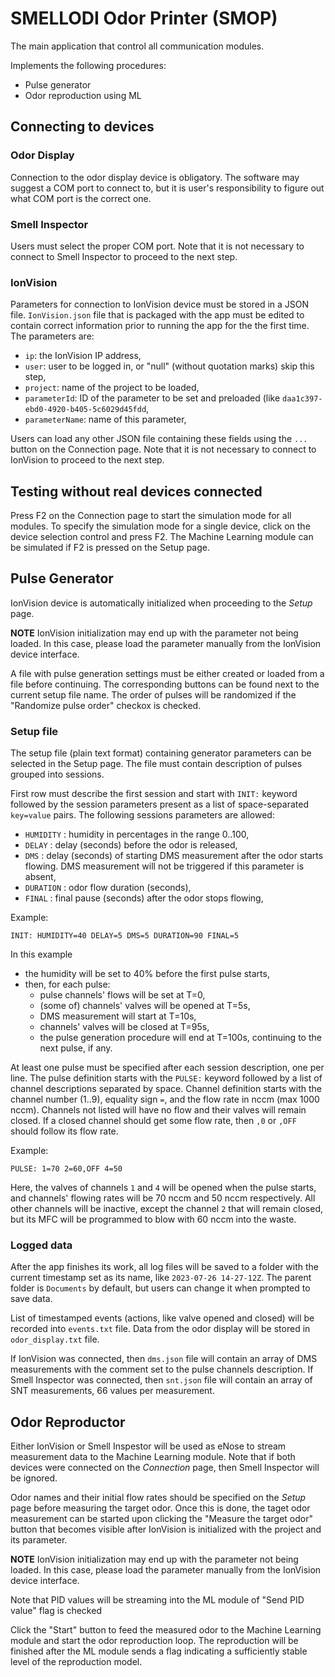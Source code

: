 # SMELLODI Odor Printer (SMOP)

The main application that control all communication modules.

Implements the following procedures:
- Pulse generator
- Odor reproduction using ML

## Connecting to devices

### Odor Display

Connection to the odor display device is obligatory. The software may suggest a COM port to connect to, 
but it is user's responsibility to figure out what COM port is the correct one.

### Smell Inspector

Users must select the proper COM port. Note that it is not necessary to connect to Smell Inspector 
to proceed to the next step.

### IonVision

Parameters for connection to IonVision device must be stored in a JSON file. 
`IonVision.json` file that is packaged with the app must be edited to contain correct information prior to 
running the app for the the first time. The parameters are:

- `ip`: the IonVision IP address,
- `user`: user to be logged in, or "null" (without quotation marks) skip this step,
- `project`: name of the project to be loaded,
- `parameterId`: ID of the parameter to be set and preloaded (like `daa1c397-ebd0-4920-b405-5c6029d45fdd`,
- `parameterName`: name of this parameter,

Users can load any other JSON file containing these fields using the `...` button on the Connection page.
Note that it is not necessary to connect to IonVision to proceed to the next step.

## Testing without real devices connected

Press F2 on the Connection page to start the simulation mode for all modules. To specify the simulation mode 
for a single device, click on the device selection control and press F2. The Machine Learning module can be 
simulated if F2 is pressed on the Setup page.

## Pulse Generator

IonVision device is automatically initialized when proceeding to the *Setup* page.

**NOTE** IonVision initialization may end up with the parameter not being loaded. In this case, please load the 
parameter manually from the IonVision device interface.

A file with pulse generation settings must be either created or loaded from a file before continuing. 
The corresponding buttons can be found next to the current setup file name. The order of pulses will be randomized
if the "Randomize pulse order" checkox is checked.

### Setup file

The setup file (plain text format) containing generator parameters can be selected in the Setup page.
The file must contain description of pulses grouped into sessions.

First row must describe the first session and start with `INIT:` keyword followed by the session parameters 
present as a list of space-separated `key=value` pairs.
The following sessions parameters are allowed:

- `HUMIDITY` : humidity in percentages in the range 0..100,
- `DELAY` : delay (seconds) before the odor is released,
- `DMS` : delay (seconds) of starting DMS measurement after the odor starts flowing. DMS measurement will not be triggered if this parameter is absent,
- `DURATION` : odor flow duration (seconds),
- `FINAL` : final pause (seconds) after the odor stops flowing,

Example:
```
INIT: HUMIDITY=40 DELAY=5 DMS=5 DURATION=90 FINAL=5
```

In this example
- the humidity will be set to 40% before the first pulse starts,
- then, for each pulse:
	- pulse channels' flows will be set at T=0,
	- (some of) channels' valves will be opened at T=5s,
	- DMS measurement will start at T=10s,
	- channels' valves will be closed at T=95s,
	- the pulse generation procedure will end at T=100s, continuing to the next pulse, if any.

At least one pulse must be specified after each session description, one per line. The pulse definition starts 
with the `PULSE:` keyword followed by a list of channel descriptions separated by space. Channel definition starts 
with the channel number (1..9), equality sign `=`, and the flow rate in nccm (max 1000 nccm). Channels not listed 
will have no flow and their valves will remain closed. If a closed channel should get some flow rate, then 
`,0` or `,OFF` should follow its flow rate.

Example:
```
PULSE: 1=70 2=60,OFF 4=50
```
Here, the valves of channels `1` and `4` will be opened when the pulse starts, and channels' flowing rates will be 
70 nccm and 50 nccm respectively. All other channels will be inactive, except the channel `2` that will remain 
closed, but its MFC will be programmed to blow with 60 nccm into the waste.

### Logged data

After the app finishes its work, all log files will be saved to a folder with the current 
timestamp set as its name, like `2023-07-26 14-27-12Z`.
The parent folder is `Documents` by default, but users can change it when prompted to save data.

List of timestamped events (actions, like valve opened and closed) will be recorded into `events.txt` file.
Data from the odor display will be stored in `odor_display.txt` file.

If IonVision was connected, then `dms.json` file will contain an array of DMS measurements with the comment 
set to the pulse channels description. If Smell Inspector was connected, then `snt.json` file will contain 
an array of SNT measurements, 66 values per measurement.

## Odor Reproductor

Either IonVision or Smell Inspestor will be used as eNose to stream measurement data to the Machine Learning module.
Note that if both devices were connected on the *Connection* page, then Smell Inspector will be ignored.

Odor names and their initial flow rates should be specified on the *Setup* page before measuring the target odor.
Once this is done, the taget odor measurement can be started upon clicking the "Measure the target odor" button 
that becomes visible after IonVision is initialized with the project and its parameter.

**NOTE** IonVision initialization may end up with the parameter not being loaded. In this case, please load the 
parameter manually from the IonVision device interface.

Note that PID values will be streaming into the ML module of "Send PID value" flag is checked

Click the "Start" button to feed the measured odor to the Machine Learning module and start the odor reproduction loop.
The reproduction will be finished after the ML module sends a flag indicating a sufficiently stable level of 
the reproduction model.
